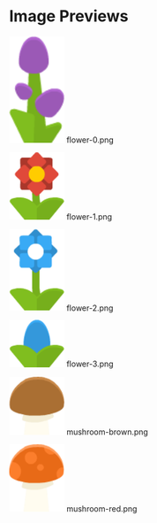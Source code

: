 # Image Previews

<img src="flower-0.png" width="100" /> flower-0.png<br>

<img src="flower-1.png" width="100" /> flower-1.png<br>

<img src="flower-2.png" width="100" /> flower-2.png<br>

<img src="flower-3.png" width="100" /> flower-3.png<br>

<img src="mushroom-brown.png" width="100" /> mushroom-brown.png<br>

<img src="mushroom-red.png" width="100" /> mushroom-red.png<br>

